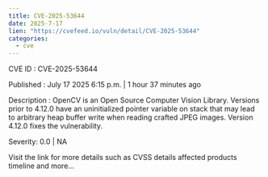 ```yaml
--- 
title: CVE-2025-53644
date: 2025-7-17
lien: "https://cvefeed.io/vuln/detail/CVE-2025-53644"
categories:
  - cve
---
```


CVE ID : CVE-2025-53644

Published :  July 17
2025
6:15 p.m. | 1 hour
37 minutes ago

Description : OpenCV is an Open Source Computer Vision Library. Versions prior to 4.12.0 have an uninitialized pointer variable on stack that may lead to arbitrary heap buffer write when reading crafted JPEG images. Version 4.12.0 fixes the vulnerability.

Severity: 0.0 | NA

Visit the link for more details
such as CVSS details
affected products
timeline
and more...
